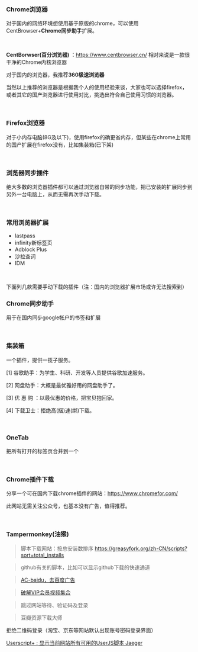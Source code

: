 ### Chrome浏览器

对于国内的网络环境想使用基于原版的chrome，可以使用CentBrowser+**Chrome同步助手**扩展。

​      

**CentBorwser(百分浏览器)** ：<https://www.centbrowser.cn/>  相对来说是一款很干净的Chrome内核浏览器

对于国内的浏览器，我推荐**360极速浏览器**

当然以上推荐的浏览器是根据我个人的使用经验来谈，大家也可以选择firefox，或者其它的国产浏览器进行使用对比，挑选出符合自己使用习惯的浏览器。

​      

### Firefox浏览器

对于小内存电脑(8G及以下)，使用firefox的确更省内存，但某些在chrome上常用的国产扩展在firefox没有，比如集装箱(已下架)



​      

### 浏览器同步插件

绝大多数的浏览器插件都可以通过浏览器自带的同步功能，把已安装的扩展同步到另外一台电脑上，从而无需再次手动下载。

​      

### 常用浏览器扩展

- lastpass
- infinity新标签页
- Adblock Plus
- 沙拉查词
- IDM

​      

下面列几款需要手动下载的插件（注：国内的浏览器扩展市场或许无法搜索到）

### Chrome同步助手

用于在国内同步google帐户的书签和扩展

​      

###  集装箱 

 一个插件，提供一揽子服务。 

[1] 谷歌助手：为学生、科研、开发等人员提供谷歌加速服务。

[2] 网盘助手：大概是最优雅好用的网盘助手了。

[3] 优 惠 购 ：以最优惠的价格，把宝贝抱回家。

[4] 下载卫士：拒绝高(捆)速(绑)下载。

​     

### OneTab 

把所有打开的标签页合并到一个

​      

### Chrome插件下载

分享一个可在国内下载chrome插件的网站：https://www.chromefor.com/

此网站无需关注公众号，也基本没有广告，值得推荐。

​      


### Tampermonkey(油猴)

>  脚本下载网站：按总安装数排序   <https://greasyfork.org/zh-CN/scripts?sort=total_installs>

>  github有关的脚本，比如可以显示github下载的快速通道

> [AC-baidu，去百度广告](https://greasyfork.org/zh-CN/scripts/14178-ac-baidu-%E9%87%8D%E5%AE%9A%E5%90%91%E4%BC%98%E5%8C%96%E7%99%BE%E5%BA%A6%E6%90%9C%E7%8B%97%E8%B0%B7%E6%AD%8C%E6%90%9C%E7%B4%A2-%E5%8E%BB%E5%B9%BF%E5%91%8A-favicon-%E5%8F%8C%E5%88%97)

>  [破解VIP会员视频集合](<https://greasyfork.org/zh-CN/scripts/27530-%E7%A0%B4%E8%A7%A3vip%E4%BC%9A%E5%91%98%E8%A7%86%E9%A2%91%E9%9B%86%E5%90%88>)

> 跳过网站等待、验证码及登录

> 豆瓣资源下载大师

拒绝二维码登录（淘宝、京东等网站默认出现账号密码登录界面）

[Userscript+ : 显示当前网站所有可用的UserJS脚本 Jaeger](https://greasyfork.org/zh-CN/scripts/24508-userscript-show-site-all-userjs)